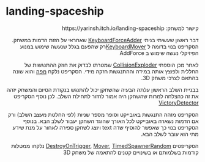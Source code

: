 # landing-spaceship

<div dir='rtl' lang='he'>
קישור למשחק: https://yarinsh.itch.io/landing-spaceship

דבר ראשון שעשיתי בניתי [KeyboardForceAdder]( https://github.com/gamedev-yarin/landing-spaceship/blob/main/Assets/Scripts/KeyboardForceAdder.cs)  שאחראי על הזזת הדמות במשחק. הסקריפט בנוי בדומה ל [KeyboardMover]( https://github.com/gamedev-yarin/cross-the-road/blob/main/Assets/Scripts/move/KeyboardMover.cs)רק שהפעם בגלל שנעשה שימוש במנוע הפיזיקלי נעשה שימוש ב AddForce


לאחר מכן הוספתי [CollisionExploder]( https://github.com/gamedev-yarin/landing-spaceship/blob/main/Assets/Scripts/CollisionExploder.cs) שמטרתו לבדוק את חוזק ההתנגשות של החללית ולפוצץ אותה במידה וההתנגשות חזקה מידי. הסקריפט נלקח [מפה](https://github.com/gamedev-at-ariel/04-physics-engine/blob/master/Assets/Scripts/2-dynamics/CollisionExploder.cs) והוא שונה בהתאם לצרכי משחק 3D.

בבניית השלב הראשון עלתה הבעיה שהשחקן יכול להתנגש בנקודת הסיום והמשחק יזהה את זה כהצלחה למרות שהשחקן היה אמור לחזור לתחילת השלב. לכן נוסף הסקריפט [VictoryDetector]( https://github.com/gamedev-yarin/landing-spaceship/blob/main/Assets/Scripts/VictoryDetector.cs)

הסקריפט מזהה התנגשות באובייקט וסופר מספר שניות (לפי החלטת מעצב השלב) ורק אם הדמות נשארה באובייקט לכל האורך שהוגד השחקן יעבור לשלב הבא. בנוסף הסקריפט בנוי כך שאפשר להוסיף שדה text ויוצג לשחקן ספירה לאחור על מנת שידע מתי הוא עובר לשלב הבא.

הסקריפטים [DestroyOnTrigger]( https://github.com/gamedev-yarin/landing-spaceship/blob/main/Assets/Scripts/DestroyOnTrigger.cs), [Mover]( https://github.com/gamedev-yarin/landing-spaceship/blob/main/Assets/Scripts/Mover.cs), [TimedSpawnerRandom]( https://github.com/gamedev-yarin/landing-spaceship/blob/main/Assets/Scripts/TimedSpawnerRandom.cs)  נלקחו ממטלות קודמות בשלמותם או בשינויים קטנים להתאמה של משחק 3D

</div>
